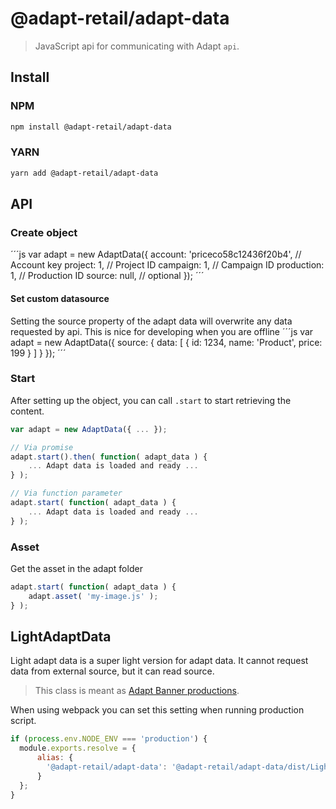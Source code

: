 # @adapt-retail/adapt-data

> JavaScript api for communicating with Adapt `api`.

## Install

### NPM
```bash
npm install @adapt-retail/adapt-data
```

### YARN
```bash
yarn add @adapt-retail/adapt-data
```

## API

### Create object
´´´js
var adapt = new AdaptData({
    account: 'priceco58c12436f20b4', // Account key
    project: 1, // Project ID
    campaign: 1, // Campaign ID
    production: 1, // Production ID
    source: null, // optional 
});
´´´

#### Set custom datasource

Setting the source property of the adapt data will overwrite any data requested by api.
This is nice for developing when you are offline
´´´js
var adapt = new AdaptData({
    source: {
        data: [
            {
                id: 1234,
                name: 'Product',
                price: 199
            }
        ]
    } 
});
´´´

### Start

After setting up the object, you can call `.start` to start retrieving the content.

```js
var adapt = new AdaptData({ ... });

// Via promise
adapt.start().then( function( adapt_data ) {
    ... Adapt data is loaded and ready ...
} );

// Via function parameter
adapt.start( function( adapt_data ) {
    ... Adapt data is loaded and ready ...
} );
```

### Asset

Get the asset in the adapt folder

```js
adapt.start( function( adapt_data ) {
    adapt.asset( 'my-image.js' );
} );
```

## LightAdaptData

Light adapt data is a super light version for adapt data.
It cannot request data from external source, but it can read source.

> This class is meant as [Adapt Banner productions](https://adaptretail.com).

When using webpack you can set this setting when running production script.
```js
if (process.env.NODE_ENV === 'production') {
  module.exports.resolve = {
      alias: {
        '@adapt-retail/adapt-data': '@adapt-retail/adapt-data/dist/LightAdaptData.js',
      }
  };
}
```
